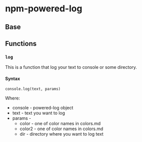 # npm-powered-log 

## **Base**

## **Functions**

### **`log`**
This is a function that log your text to console or some directory. 
#### **Syntax** 
    console.log(text, params)
Where:
* console - powered-log object
* text - text you want to log
* params - 
    * color - one of color names in colors.md
    * color2 - one of color names in colors.md
    * dir - directory where you want to log text
